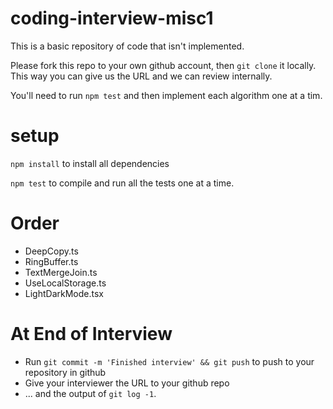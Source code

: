 # coding-interview-misc1

This is a basic repository of code that isn't implemented.

Please fork this repo to your own github account, then ```git clone``` it
locally.  This way you can give us the URL and we can review internally.

You'll need to run ```npm test``` and then implement each algorithm one at a tim.

# setup

```npm install``` to install all dependencies

```npm test``` to compile and run all the tests one at a time.  

# Order

- DeepCopy.ts
- RingBuffer.ts
- TextMergeJoin.ts
- UseLocalStorage.ts
- LightDarkMode.tsx

# At End of Interview

- Run ```git commit -m 'Finished interview' && git push``` to push to your repository in github
- Give your interviewer the URL to your github repo 
- ... and the output of ```git log -1```.

